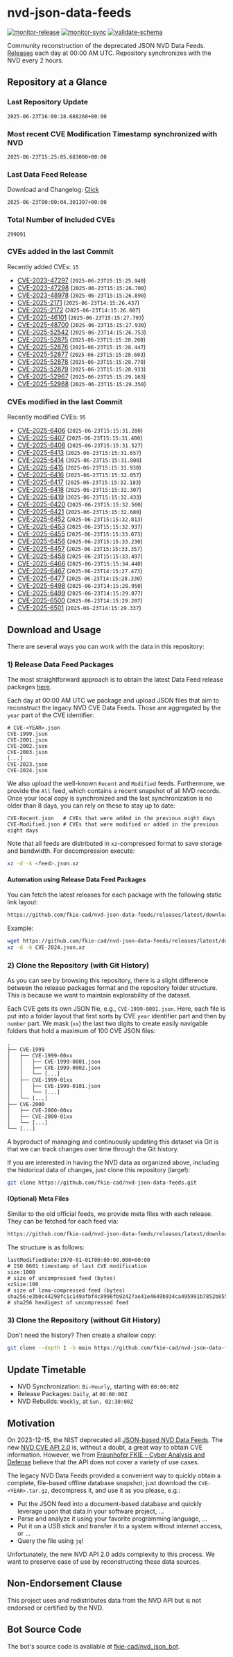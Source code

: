 # nvd-json-data-feeds

[![monitor-release](https://github.com/fkie-cad/nvd-json-data-feeds/actions/workflows/monitor_release.yml/badge.svg)](https://github.com/fkie-cad/nvd-json-data-feeds/actions/workflows/monitor_release.yml)
[![monitor-sync](https://github.com/fkie-cad/nvd-json-data-feeds/actions/workflows/monitor_sync.yml/badge.svg)](https://github.com/fkie-cad/nvd-json-data-feeds/actions/workflows/monitor_sync.yml)
[![validate-schema](https://github.com/fkie-cad/nvd-json-data-feeds/actions/workflows/validate_schema.yml/badge.svg)](https://github.com/fkie-cad/nvd-json-data-feeds/actions/workflows/validate_schema.yml)

Community reconstruction of the deprecated JSON NVD Data Feeds.
[Releases](https://github.com/fkie-cad/nvd-json-data-feeds/releases/latest) each day at 00:00 AM UTC.
Repository synchronizes with the NVD every 2 hours.

## Repository at a Glance

### Last Repository Update

```plain
2025-06-23T16:00:28.688260+00:00
```

### Most recent CVE Modification Timestamp synchronized with NVD

```plain
2025-06-23T15:25:05.683000+00:00
```

### Last Data Feed Release

Download and Changelog: [Click](https://github.com/fkie-cad/nvd-json-data-feeds/releases/latest)

```plain
2025-06-23T00:00:04.301397+00:00
```

### Total Number of included CVEs

```plain
299091
```

### CVEs added in the last Commit

Recently added CVEs: `15`

- [CVE-2023-47297](CVE-2023/CVE-2023-472xx/CVE-2023-47297.json) (`2025-06-23T15:15:25.940`)
- [CVE-2023-47298](CVE-2023/CVE-2023-472xx/CVE-2023-47298.json) (`2025-06-23T15:15:26.700`)
- [CVE-2023-48978](CVE-2023/CVE-2023-489xx/CVE-2023-48978.json) (`2025-06-23T15:15:26.890`)
- [CVE-2025-2171](CVE-2025/CVE-2025-21xx/CVE-2025-2171.json) (`2025-06-23T14:15:26.437`)
- [CVE-2025-2172](CVE-2025/CVE-2025-21xx/CVE-2025-2172.json) (`2025-06-23T14:15:26.607`)
- [CVE-2025-46101](CVE-2025/CVE-2025-461xx/CVE-2025-46101.json) (`2025-06-23T15:15:27.793`)
- [CVE-2025-48700](CVE-2025/CVE-2025-487xx/CVE-2025-48700.json) (`2025-06-23T15:15:27.930`)
- [CVE-2025-52542](CVE-2025/CVE-2025-525xx/CVE-2025-52542.json) (`2025-06-23T14:15:26.753`)
- [CVE-2025-52875](CVE-2025/CVE-2025-528xx/CVE-2025-52875.json) (`2025-06-23T15:15:28.260`)
- [CVE-2025-52876](CVE-2025/CVE-2025-528xx/CVE-2025-52876.json) (`2025-06-23T15:15:28.447`)
- [CVE-2025-52877](CVE-2025/CVE-2025-528xx/CVE-2025-52877.json) (`2025-06-23T15:15:28.603`)
- [CVE-2025-52878](CVE-2025/CVE-2025-528xx/CVE-2025-52878.json) (`2025-06-23T15:15:28.770`)
- [CVE-2025-52879](CVE-2025/CVE-2025-528xx/CVE-2025-52879.json) (`2025-06-23T15:15:28.933`)
- [CVE-2025-52967](CVE-2025/CVE-2025-529xx/CVE-2025-52967.json) (`2025-06-23T15:15:29.163`)
- [CVE-2025-52968](CVE-2025/CVE-2025-529xx/CVE-2025-52968.json) (`2025-06-23T15:15:29.350`)


### CVEs modified in the last Commit

Recently modified CVEs: `95`

- [CVE-2025-6406](CVE-2025/CVE-2025-64xx/CVE-2025-6406.json) (`2025-06-23T15:15:31.280`)
- [CVE-2025-6407](CVE-2025/CVE-2025-64xx/CVE-2025-6407.json) (`2025-06-23T15:15:31.400`)
- [CVE-2025-6408](CVE-2025/CVE-2025-64xx/CVE-2025-6408.json) (`2025-06-23T15:15:31.527`)
- [CVE-2025-6413](CVE-2025/CVE-2025-64xx/CVE-2025-6413.json) (`2025-06-23T15:15:31.657`)
- [CVE-2025-6414](CVE-2025/CVE-2025-64xx/CVE-2025-6414.json) (`2025-06-23T15:15:31.800`)
- [CVE-2025-6415](CVE-2025/CVE-2025-64xx/CVE-2025-6415.json) (`2025-06-23T15:15:31.930`)
- [CVE-2025-6416](CVE-2025/CVE-2025-64xx/CVE-2025-6416.json) (`2025-06-23T15:15:32.057`)
- [CVE-2025-6417](CVE-2025/CVE-2025-64xx/CVE-2025-6417.json) (`2025-06-23T15:15:32.183`)
- [CVE-2025-6418](CVE-2025/CVE-2025-64xx/CVE-2025-6418.json) (`2025-06-23T15:15:32.307`)
- [CVE-2025-6419](CVE-2025/CVE-2025-64xx/CVE-2025-6419.json) (`2025-06-23T15:15:32.433`)
- [CVE-2025-6420](CVE-2025/CVE-2025-64xx/CVE-2025-6420.json) (`2025-06-23T15:15:32.560`)
- [CVE-2025-6421](CVE-2025/CVE-2025-64xx/CVE-2025-6421.json) (`2025-06-23T15:15:32.680`)
- [CVE-2025-6452](CVE-2025/CVE-2025-64xx/CVE-2025-6452.json) (`2025-06-23T15:15:32.813`)
- [CVE-2025-6453](CVE-2025/CVE-2025-64xx/CVE-2025-6453.json) (`2025-06-23T15:15:32.937`)
- [CVE-2025-6455](CVE-2025/CVE-2025-64xx/CVE-2025-6455.json) (`2025-06-23T15:15:33.073`)
- [CVE-2025-6456](CVE-2025/CVE-2025-64xx/CVE-2025-6456.json) (`2025-06-23T15:15:33.230`)
- [CVE-2025-6457](CVE-2025/CVE-2025-64xx/CVE-2025-6457.json) (`2025-06-23T15:15:33.357`)
- [CVE-2025-6458](CVE-2025/CVE-2025-64xx/CVE-2025-6458.json) (`2025-06-23T15:15:33.497`)
- [CVE-2025-6466](CVE-2025/CVE-2025-64xx/CVE-2025-6466.json) (`2025-06-23T15:15:34.440`)
- [CVE-2025-6467](CVE-2025/CVE-2025-64xx/CVE-2025-6467.json) (`2025-06-23T14:15:27.473`)
- [CVE-2025-6477](CVE-2025/CVE-2025-64xx/CVE-2025-6477.json) (`2025-06-23T14:15:28.330`)
- [CVE-2025-6498](CVE-2025/CVE-2025-64xx/CVE-2025-6498.json) (`2025-06-23T14:15:28.950`)
- [CVE-2025-6499](CVE-2025/CVE-2025-64xx/CVE-2025-6499.json) (`2025-06-23T14:15:29.077`)
- [CVE-2025-6500](CVE-2025/CVE-2025-65xx/CVE-2025-6500.json) (`2025-06-23T14:15:29.207`)
- [CVE-2025-6501](CVE-2025/CVE-2025-65xx/CVE-2025-6501.json) (`2025-06-23T14:15:29.337`)


## Download and Usage

There are several ways you can work with the data in this repository:

### 1) Release Data Feed Packages

The most straightforward approach is to obtain the latest Data Feed release packages [here](https://github.com/fkie-cad/nvd-json-data-feeds/releases/latest).

Each day at 00:00 AM UTC we package and upload JSON files that aim to reconstruct the legacy NVD CVE Data Feeds.
Those are aggregated by the `year` part of the CVE identifier:

```
# CVE-<YEAR>.json
CVE-1999.json
CVE-2001.json
CVE-2002.json
CVE-2003.json
[...]
CVE-2023.json
CVE-2024.json
```

We also upload the well-known `Recent` and `Modified` feeds.
Furthermore, we provide the `All` feed, which contains a recent snapshot of all NVD records.
Once your local copy is synchronized and the last synchronization is no older than 8 days, you can rely on these to stay up to date:

```plain
CVE-Recent.json   # CVEs that were added in the previous eight days
CVE-Modified.json # CVEs that were modified or added in the previous eight days
```

Note that all feeds are distributed in `xz`-compressed format to save storage and bandwidth.
For decompression execute:

```sh
xz -d -k <feed>.json.xz
```

#### Automation using Release Data Feed Packages

You can fetch the latest releases for each package with the following static link layout:

```sh
https://github.com/fkie-cad/nvd-json-data-feeds/releases/latest/download/CVE-<YEAR>.json.xz
```

Example:

```sh
wget https://github.com/fkie-cad/nvd-json-data-feeds/releases/latest/download/CVE-2024.json.xz
xz -d -k CVE-2024.json.xz
```

### 2) Clone the Repository (with Git History)

As you can see by browsing this repository, there is a slight difference between the release packages format and the repository folder structure.
This is because we want to maintain explorability of the dataset.

Each CVE gets its own JSON file, e.g., `CVE-1999-0001.json`.
Here, each file is put into a folder layout that first sorts by CVE `year` identifier part and then by `number` part.
We mask (`xx`) the last two digits to create easily navigable folders that hold a maximum of 100 CVE JSON files:

```plain
.
├── CVE-1999
│   ├── CVE-1999-00xx
│   │   ├── CVE-1999-0001.json
│   │   ├── CVE-1999-0002.json
│   │   └── [...]
│   ├── CVE-1999-01xx
│   │   ├── CVE-1999-0101.json
│   │   └── [...]
│   └── [...]
├── CVE-2000
│   ├── CVE-2000-00xx
│   ├── CVE-2000-01xx
│   └── [...]
└── [...]
```

A byproduct of managing and continuously updating this dataset via Git is that we can track changes over time through the Git history.

If you are interested in having the NVD data as organized above, including the historical data of changes, just clone this repository (large!):

```sh
git clone https://github.com/fkie-cad/nvd-json-data-feeds.git
```

#### (Optional) Meta Files

Similar to the old official feeds, we provide meta files with each release. They can be fetched for each feed via:

```sh
https://github.com/fkie-cad/nvd-json-data-feeds/releases/latest/download/CVE-<YEAR>.meta
```

The structure is as follows:

```plain
lastModifiedDate:1970-01-01T00:00:00.000+00:00                          # ISO 8601 timestamp of last CVE modification
size:1000                                                               # size of uncompressed feed (bytes)
xzSize:100                                                              # size of lzma-compressed feed (bytes)
sha256:e3b0c44298fc1c149afbf4c8996fb92427ae41e4649b934ca495991b7852b855 # sha256 hexdigest of uncompressed feed
```

### 3) Clone the Repository (without Git History)

Don't need the history? Then create a shallow copy:

```sh
git clone --depth 1 -b main https://github.com/fkie-cad/nvd-json-data-feeds.git
```


## Update Timetable

* NVD Synchronization: `Bi-Hourly`, starting with `00:00:00Z`
* Release Packages: `Daily`, at `00:00:00Z`
* NVD Rebuilds: `Weekly`, at `Sun, 02:30:00Z`


## Motivation

On 2023-12-15, the NIST deprecated all [JSON-based NVD Data Feeds](https://nvd.nist.gov/vuln/data-feeds#divRetirementBanner-1).
The new [NVD CVE API 2.0](https://nvd.nist.gov/developers/vulnerabilities) is, without a doubt, a great way to obtain CVE information.
However, we from [Fraunhofer FKIE - Cyber Analysis and Defense](https://www.fkie.fraunhofer.de/en/departments/cad.html) believe that the API does not cover a variety of use cases.

The legacy NVD Data Feeds provided a convenient way to quickly obtain a complete, file-based offline database snapshot; just download the `CVE-<YEAR>.tar.gz`, decompress it, and use it as you please, e.g.:

- Put the JSON feed into a document-based database and quickly leverage upon that data in your software project, ...
- Parse and analyze it using your favorite programming language, ...
- Put it on a USB stick and transfer it to a system without internet access, or ...
- Query the file using `jq`!

Unfortunately, the new NVD API 2.0 adds complexity to this process.
We want to preserve ease of use by reconstructing these data sources.

## Non-Endorsement Clause

This project uses and redistributes data from the NVD API but is not endorsed or certified by the NVD.

## Bot Source Code

The bot's source code is available at [fkie-cad/nvd\_json\_bot](https://github.com/fkie-cad/nvd_json_bot).